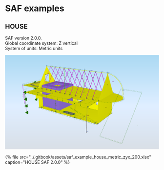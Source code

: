 # SAF examples

## HOUSE 

SAF version 2.0.0.  
Global coordinate system: Z vertical  
System of units: Metric units

![](../.gitbook/assets/saf_examples_house_saf_200.png)

{% file src="../.gitbook/assets/saf\_example\_house\_metric\_zyx\_200.xlsx" caption="HOUSE SAF 2.0.0" %}



